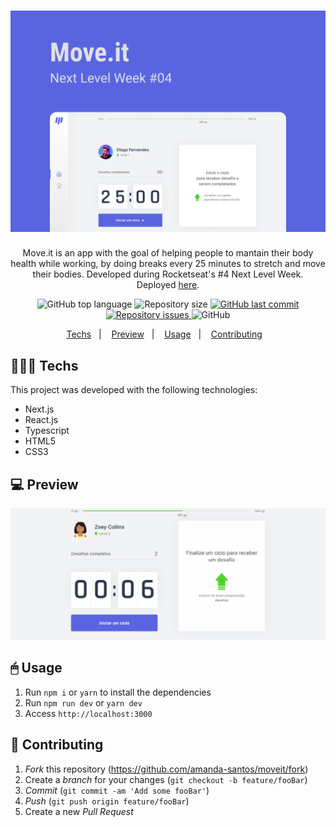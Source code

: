 <h1 align="center">
    <img src="moveit.png" />
</h1>
<p align="center">
	Move.it is an app with the goal of helping people to mantain their body health while working, by doing breaks every 25 minutes to stretch and move their bodies. Developed during Rocketseat's #4 Next Level Week.
	<br>
  Deployed <a href="https://moveit-amanda-santos.vercel.app/">here</a>.
</p>
<p align="center">
  <img alt="GitHub top language" src="https://img.shields.io/github/languages/top/amanda-santos/moveit">
  
  <img alt="Repository size" src="https://img.shields.io/github/repo-size/amanda-santos/moveit">
  
  <a href="https://github.com/amanda-santos/moveit/commits/master">
    <img alt="GitHub last commit" src="https://img.shields.io/github/last-commit/amanda-santos/moveit">
  </a>
  
  <a href="https://github.com/amanda-santos/moveit/issues">
    <img alt="Repository issues" src="https://img.shields.io/github/issues/amanda-santos/moveit">
  </a>
  
  <img alt="GitHub" src="https://img.shields.io/github/license/amanda-santos/moveit">
</p>
<p align="center">
  <a href="#-techs">Techs</a>&nbsp;&nbsp;&nbsp;|&nbsp;&nbsp;&nbsp;
  <a href="#-techs">Preview</a>&nbsp;&nbsp;&nbsp;|&nbsp;&nbsp;&nbsp;
  <a href="#-usage">Usage</a>&nbsp;&nbsp;&nbsp;|&nbsp;&nbsp;&nbsp;
  <a href="#-contributing">Contributing</a>&nbsp;&nbsp;&nbsp;
</p>

## 👩🏻‍💻 Techs

This project was developed with the following technologies:

- Next.js
- React.js
- Typescript
- HTML5
- CSS3

## 💻 Preview

<p align="center">
  <img src="moveit.gif" />
</p>

## 🖱 Usage

1. Run `npm i` or `yarn` to install the dependencies
2. Run `npm run dev` or `yarn dev`
3. Access `http://localhost:3000`

## 🤔 Contributing

1. *Fork* this repository (<https://github.com/amanda-santos/moveit/fork>)
2. Create a _branch_ for your changes (`git checkout -b feature/fooBar`)
3. _Commit_ (`git commit -am 'Add some fooBar'`)
4. _Push_ (`git push origin feature/fooBar`)
5. Create a new _Pull Request_

